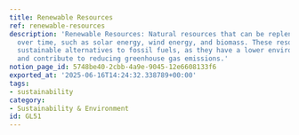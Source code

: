 ```yaml
---
title: Renewable Resources
ref: renewable-resources
description: 'Renewable Resources: Natural resources that can be replenished naturally
  over time, such as solar energy, wind energy, and biomass. These resources are considered
  sustainable alternatives to fossil fuels, as they have a lower environmental impact
  and contribute to reducing greenhouse gas emissions.'
notion_page_id: 5748be40-2cbb-4a9e-9045-12e6608133f6
exported_at: '2025-06-16T14:24:32.338789+00:00'
tags:
- sustainability
category:
- Sustainability & Environment
id: GL51
---
```


